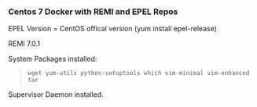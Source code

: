### Centos 7 Docker with REMI and EPEL Repos

EPEL Version = CentOS offical version (yum install epel-release)

REMI 7.0.1 

System Packages installed:

>   ``wget yum-utils python-setuptools which vim-minimal vim-enhanced tar``

Supervisor Daemon installed.  